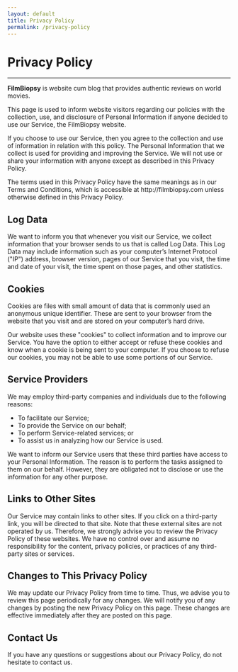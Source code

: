 ```yaml
---
layout: default
title: Privacy Policy
permalink: /privacy-policy
---
```

<div class="row fill-page">
  <div class="col-md-8 order-md-1 content">
    <div class="post">
      <div class="post-header">
        <h1 class="post-title">Privacy Policy</h1>
        <hr>
      </div>
      <article class="post-content">
        <p><strong>FilmBiopsy</strong> is website cum blog that provides authentic reviews on world movies.</p>
        <p>This page is used to inform website visitors regarding our policies with the collection, use, and disclosure of Personal Information if anyone decided to use our Service, the FilmBiopsy website.</p>
        <p>If you choose to use our Service, then you agree to the collection and use of information in relation with this policy. The Personal Information that we collect is used for providing and improving the Service. We will not use or share your information with anyone except as described in this Privacy Policy.</p>
        <p>The terms used in this Privacy Policy have the same meanings as in our Terms and Conditions, which is accessible at http://filmbiopsy.com unless otherwise defined in this Privacy Policy.</p>
        <h2>Log Data</h2>
        <p>We want to inform you that whenever you visit our Service, we collect information that your browser sends to us that is called Log Data. This Log Data may include information such as your computer’s Internet Protocol ("IP") address, browser version, pages of our Service that you visit, the time and date of your visit, the time spent on those pages, and other statistics.</p>
        <h2>Cookies</h2>
        <p>Cookies are files with small amount of data that is commonly used an anonymous unique identifier. These are sent to your browser from the website that you visit and are stored on your computer’s hard drive.</p>
        <p>Our website uses these "cookies" to collect information and to improve our Service. You have the option to either accept or refuse these cookies and know when a cookie is being sent to your computer. If you choose to refuse our cookies, you may not be able to use some portions of our Service.</p>
        <h2>Service Providers</h2>
        <p>We may employ third-party companies and individuals due to the following reasons:</p>
        <ul>
          <li>To facilitate our Service;</li>
          <li>To provide the Service on our behalf;</li>
          <li>To perform Service-related services; or</li>
          <li>To assist us in analyzing how our Service is used.</li>
        </ul>
        <p>We want to inform our Service users that these third parties have access to your Personal Information. The reason is to perform the tasks assigned to them on our behalf. However, they are obligated not to disclose or use the information for any other purpose.</p>
        <h2>Links to Other Sites</h2>
        <p>Our Service may contain links to other sites. If you click on a third-party link, you will be directed to that site. Note that these external sites are not operated by us. Therefore, we strongly advise you to review the Privacy Policy of these websites. We have no control over and assume no responsibility for the content, privacy policies, or practices of any third-party sites or services.</p>
        <h2>Changes to This Privacy Policy</h2>
        <p>We may update our Privacy Policy from time to time. Thus, we advise you to review this page periodically for any changes. We will notify you of any changes by posting the new Privacy Policy on this page. These changes are effective immediately after they are posted on this page.</p>
        <h2>Contact Us</h2>
        <p>If you have any questions or suggestions about our Privacy Policy, do not hesitate to contact us.</p>
      </article>
    </div>
  </div>
  <div class="col-md-2 order-md-0"></div>
  <div class="col-md-2 order-md-2"></div>
</div>
